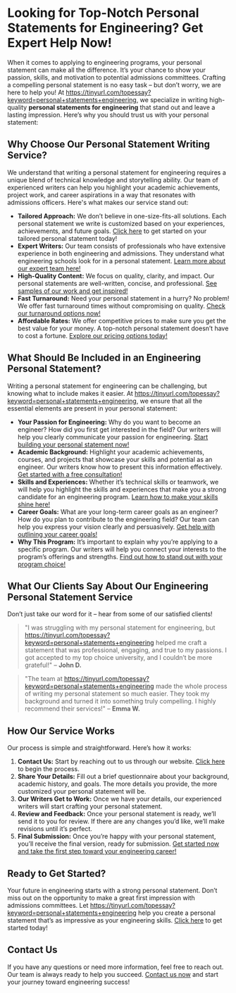 # Looking for Top-Notch Personal Statements for Engineering? Get Expert Help Now!

When it comes to applying to engineering programs, your personal statement can make all the difference. It’s your chance to show your passion, skills, and motivation to potential admissions committees. Crafting a compelling personal statement is no easy task – but don’t worry, we are here to help you! At https://tinyurl.com/topessay?keyword=personal+statements+engineering, we specialize in writing high-quality **personal statements for engineering** that stand out and leave a lasting impression. Here’s why you should trust us with your personal statement:

## Why Choose Our Personal Statement Writing Service?

We understand that writing a personal statement for engineering requires a unique blend of technical knowledge and storytelling ability. Our team of experienced writers can help you highlight your academic achievements, project work, and career aspirations in a way that resonates with admissions officers. Here's what makes our service stand out:

- **Tailored Approach:** We don’t believe in one-size-fits-all solutions. Each personal statement we write is customized based on your experiences, achievements, and future goals. [Click here](https://tinyurl.com/topessay?keyword=personal+statements+engineering) to get started on your tailored personal statement today!
- **Expert Writers:** Our team consists of professionals who have extensive experience in both engineering and admissions. They understand what engineering schools look for in a personal statement. [Learn more about our expert team here!](https://tinyurl.com/topessay?keyword=personal+statements+engineering)
- **High-Quality Content:** We focus on quality, clarity, and impact. Our personal statements are well-written, concise, and professional. [See samples of our work and get inspired!](https://tinyurl.com/topessay?keyword=personal+statements+engineering)
- **Fast Turnaround:** Need your personal statement in a hurry? No problem! We offer fast turnaround times without compromising on quality. [Check our turnaround options now!](https://tinyurl.com/topessay?keyword=personal+statements+engineering)
- **Affordable Rates:** We offer competitive prices to make sure you get the best value for your money. A top-notch personal statement doesn’t have to cost a fortune. [Explore our pricing options today!](https://tinyurl.com/topessay?keyword=personal+statements+engineering)

## What Should Be Included in an Engineering Personal Statement?

Writing a personal statement for engineering can be challenging, but knowing what to include makes it easier. At https://tinyurl.com/topessay?keyword=personal+statements+engineering, we ensure that all the essential elements are present in your personal statement:

- **Your Passion for Engineering:** Why do you want to become an engineer? How did you first get interested in the field? Our writers will help you clearly communicate your passion for engineering. [Start building your personal statement now!](https://tinyurl.com/topessay?keyword=personal+statements+engineering)
- **Academic Background:** Highlight your academic achievements, courses, and projects that showcase your skills and potential as an engineer. Our writers know how to present this information effectively. [Get started with a free consultation!](https://tinyurl.com/topessay?keyword=personal+statements+engineering)
- **Skills and Experiences:** Whether it’s technical skills or teamwork, we will help you highlight the skills and experiences that make you a strong candidate for an engineering program. [Learn how to make your skills shine here!](https://tinyurl.com/topessay?keyword=personal+statements+engineering)
- **Career Goals:** What are your long-term career goals as an engineer? How do you plan to contribute to the engineering field? Our team can help you express your vision clearly and persuasively. [Get help with outlining your career goals!](https://tinyurl.com/topessay?keyword=personal+statements+engineering)
- **Why This Program:** It’s important to explain why you’re applying to a specific program. Our writers will help you connect your interests to the program’s offerings and strengths. [Find out how to stand out with your program choice!](https://tinyurl.com/topessay?keyword=personal+statements+engineering)

## What Our Clients Say About Our Engineering Personal Statement Service

Don’t just take our word for it – hear from some of our satisfied clients!

> "I was struggling with my personal statement for engineering, but https://tinyurl.com/topessay?keyword=personal+statements+engineering helped me craft a statement that was professional, engaging, and true to my passions. I got accepted to my top choice university, and I couldn’t be more grateful!" – **John D.**

> "The team at https://tinyurl.com/topessay?keyword=personal+statements+engineering made the whole process of writing my personal statement so much easier. They took my background and turned it into something truly compelling. I highly recommend their services!" – **Emma W.**

## How Our Service Works

Our process is simple and straightforward. Here’s how it works:

1. **Contact Us:** Start by reaching out to us through our website. [Click here](https://tinyurl.com/topessay?keyword=personal+statements+engineering) to begin the process.
2. **Share Your Details:** Fill out a brief questionnaire about your background, academic history, and goals. The more details you provide, the more customized your personal statement will be.
3. **Our Writers Get to Work:** Once we have your details, our experienced writers will start crafting your personal statement.
4. **Review and Feedback:** Once your personal statement is ready, we’ll send it to you for review. If there are any changes you’d like, we’ll make revisions until it’s perfect.
5. **Final Submission:** Once you’re happy with your personal statement, you’ll receive the final version, ready for submission. [Get started now and take the first step toward your engineering career!](https://tinyurl.com/topessay?keyword=personal+statements+engineering)

## Ready to Get Started?

Your future in engineering starts with a strong personal statement. Don’t miss out on the opportunity to make a great first impression with admissions committees. Let https://tinyurl.com/topessay?keyword=personal+statements+engineering help you create a personal statement that’s as impressive as your engineering skills. [Click here](https://tinyurl.com/topessay?keyword=personal+statements+engineering) to get started today!

## Contact Us

If you have any questions or need more information, feel free to reach out. Our team is always ready to help you succeed. [Contact us now](https://tinyurl.com/topessay?keyword=personal+statements+engineering) and start your journey toward engineering success!
